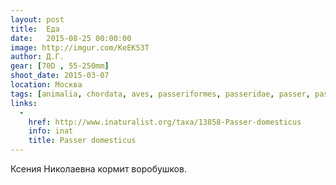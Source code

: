 ```yaml
---
layout: post
title:  Еда
date:   2015-08-25 00:00:00
image: http://imgur.com/KeEK53T
author: Д.Г.
gear: [70D , 55-250mm]
shoot_date: 2015-03-07
location: Москва
tags: [animalia, chordata, aves, passeriformes, passeridae, passer, passer domesticus]
links:
  -
    href: http://www.inaturalist.org/taxa/13858-Passer-domesticus
    info: inat
    title: Passer domesticus
---
```


Ксения Николаевна кормит воробушков.
